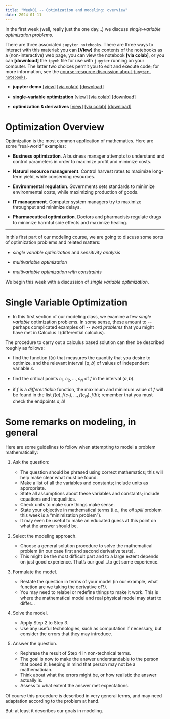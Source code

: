 ```yaml
---
title: "Week01 -- Optimization and modeling: overview"
date: 2024-01-11
---
```


In the first week (well, really just the one day...) we discuss
*single-variable optimization problems*.

There are three associated `jupyter notebooks`. There are three ways
to interact with this material: you can **[View]** the contents of the
notebooks as a (non-interactive) web page, you can view the notebook
**[via colab]**, or you can **[download]** the `ipynb` file for use
with `jupyter` running on your computer. The latter two choices permit
you to edit and execute code; for more information, see the
[course-resource discussion about `jupyter
notebooks`](/course-posts/resources--python-and-jupyter.html).

- **jupyter demo** [[view]](/course-notebooks/week01-00--demo-notebook.html)
  [[via colab]](https://colab.research.google.com/github/gmcninch-tufts/2024-Sp-Math087/blob/main/course-notebooks/week01-00--demo-notebook.ipynb) 
   [[download]](/course-notebooks/week01-00--demo-notebook.ipynb) 

- **single-variable optimization** 
  [[view]](/course-notebooks/week01-01--optimization.html) 
  [[via colab]](https://colab.research.google.com/github/gmcninch-tufts/2024-Sp-Math087/blob/main/course-notebooks/week01-01--optimization.ipynb)
  [[download]](/course-notebooks/week01-01--optimization.ipynb) 

- **optimization & derivatives**
  [[view]](/course-notebooks/week01-02--optimization-and-derivatives.html)
  [[via colab]](https://colab.research.google.com/github/gmcninch-tufts/2024-Sp-Math087/blob/main/course-notebooks/week01-02--optimization-and-derivatives.ipynb)
  [[download]](/course-notebooks/week01-02--optimization-and-derivatives.ipynb)


# Optimization Overview

Optimization is the most common application of mathematics. Here are
some “real-world” examples:

-   **Business optimization**. A business manager attempts to understand
    and control parameters in order to maximize profit and minimize
    costs.

-   **Natural resource management**. Control harvest rates to maximize
    long-term yield, while conserving resources.

-   **Environmental regulation**. Governments sets standards to minimize
    environmental costs, while maximizing production of goods.

-   **IT management**. Computer system managers try to maximize
    throughput and minimize delays.

-   **Pharmaceutical optimization**. Doctors and pharmacists regulate
    drugs to minimize harmful side effects and maximize healing.

------

In this first part of our modeling course, we are going to discuss some
sorts of optimization problems and related matters:

-   *single variable optimization* and *sensitivity analysis*

-   *multivariable optimization*

-   *multivariable optimization with constraints*


We begin this week with a discussion of *single variable
optimization*.

# Single Variable Optimization

- In this first section of our modeling class, we examine a few
  *single variable* optimization problems. In some sense, these amount
  to -- perhaps complicated examples of! -- *word problems* that you
  might have met in Calculus I (differential calculus).

The procedure to carry out a calculus based solution can then be
described roughly as follows:

-   find the function $f(x)$ that measures the quantity that you desire
    to optimize, and the relevant interval $[a,b]$ of values of
    independent variable $x$.
	
-   find the critical points $c_1,c_2,\dots,c_N$ of $f$ in the interval
    $(a,b)$.
	
-   if $f$ is a *differentiable* function, the maximum and minimum value of
    $f$ will be found in the list $f(a),f(c_1),\dots,f(c_N),f(b)$;
    remember that you must check the endpoints $a,b$!


# Some remarks on modeling, in general

Here are some guidelines to follow when attempting to model a problem mathematically:

1.  Ask the question:
    -   The question should be phrased using correct mathematics; this
        will help make clear what must be found.
    -   Make a list of all the variables and constants; include units as
        appropriate.
    -   State all assumptions about these variables and constants;
        include equations and inequalities.
    -   Check units to make sure things make sense.
    -   State your objective in mathematical terms (i.e., the *oil
        spill* problem this week is a “minimization problem”).
    -   It may even be useful to make an educated guess at this point on
        what the answer should be. 
		

2.  Select the modeling approach.
    -   Choose a general solution procedure to solve the mathematical
        problem (in our case first and second derivative tests).
    -   This might be the most difficult part and to a large extent
        depends on just good experience. That’s our goal…to get some
        experience.  
		

3.  Formulate the model.
    -   Restate the question in terms of your model (in our example,
        what function are we taking the derivative of?).
    -   You may need to relabel or redefine things to make it work. This
        is where the mathematical model and real physical model may
        start to differ…
		
4.  Solve the model.
    -   Apply Step 2 to Step 3.
    -   Use any useful technologies, such as computation if necessary,
        but consider the errors that they may introduce.
		
5.  Answer the question.

    -   Rephrase the result of Step 4 in non-technical terms.
    -   The goal is now to make the answer understandable to the
        person that posed it, keeping in mind that person may not be a
        mathematician.
    -   Think about what the errors might be, or how realistic the
        answer actually is.
    -   Assess to what extent the answer met expectations.



Of course this procedure is described in very general terms, and may
need adaptation according to the problem at hand.  

But: at least it describes our goals in modeling.
